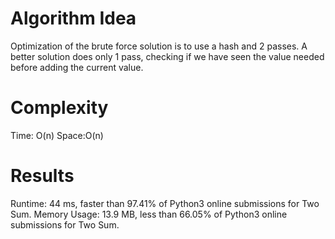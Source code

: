 # Algorithm Idea
Optimization of the brute force solution is to use a hash and 2 passes. 
A better solution does only 1 pass, checking if we have seen the value needed before adding the current value.

# Complexity
Time: O(n)
Space:O(n)

# Results
Runtime: 44 ms, faster than 97.41% of Python3 online submissions for Two Sum.
Memory Usage: 13.9 MB, less than 66.05% of Python3 online submissions for Two Sum.